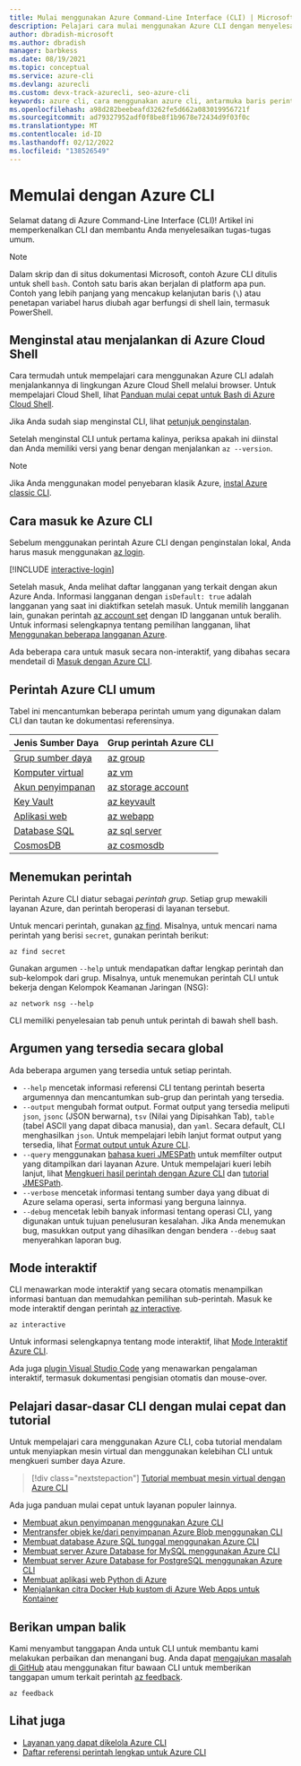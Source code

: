 ```yaml
---
title: Mulai menggunakan Azure Command-Line Interface (CLI) | Microsoft Docs
description: Pelajari cara mulai menggunakan Azure CLI dengan menyelesaikan perintah umum. Anda dapat mulai menggunakan Azure CLI dengan menjalankannya di lingkungan Azure Cloud Shell.
author: dbradish-microsoft
ms.author: dbradish
manager: barbkess
ms.date: 08/19/2021
ms.topic: conceptual
ms.service: azure-cli
ms.devlang: azurecli
ms.custom: devx-track-azurecli, seo-azure-cli
keywords: azure cli, cara menggunakan azure cli, antarmuka baris perintah azure, cara membuka azure cli, perintah azure cli
ms.openlocfilehash: a98d282beebeafd3262fe5d662a083019956721f
ms.sourcegitcommit: ad79327952adf0f8be8f1b9678e72434d9f03f0c
ms.translationtype: MT
ms.contentlocale: id-ID
ms.lasthandoff: 02/12/2022
ms.locfileid: "138526549"
---
```

# <a name="get-started-with-azure-cli"></a>Memulai dengan Azure CLI

Selamat datang di Azure Command-Line Interface (CLI)!  Artikel ini memperkenalkan CLI dan membantu Anda menyelesaikan tugas-tugas umum.

> [!NOTE]
>
> Dalam skrip dan di situs dokumentasi Microsoft, contoh Azure CLI ditulis untuk shell `bash`. Contoh satu baris akan berjalan di platform apa pun. Contoh yang lebih panjang yang mencakup kelanjutan baris (`\`) atau penetapan variabel harus diubah agar berfungsi di shell lain, termasuk PowerShell.

## <a name="install-or-run-in-azure-cloud-shell"></a>Menginstal atau menjalankan di Azure Cloud Shell

Cara termudah untuk mempelajari cara menggunakan Azure CLI adalah menjalankannya di lingkungan Azure Cloud Shell melalui browser. Untuk mempelajari Cloud Shell, lihat [Panduan mulai cepat untuk Bash di Azure Cloud Shell](/azure/cloud-shell/quickstart).

Jika Anda sudah siap menginstal CLI, lihat [petunjuk penginstalan](install-azure-cli.md).

Setelah menginstal CLI untuk pertama kalinya, periksa apakah ini diinstal dan Anda memiliki versi yang benar dengan menjalankan `az --version`.

> [!NOTE]
> Jika Anda menggunakan model penyebaran klasik Azure, [instal Azure classic CLI](install-classic-cli.md).

## <a name="how-to-sign-into-the-azure-cli"></a>Cara masuk ke Azure CLI

Sebelum menggunakan perintah Azure CLI dengan penginstalan lokal, Anda harus masuk menggunakan [az login](/cli/azure/reference-index#az-login).

[!INCLUDE [interactive-login](includes/interactive-login.md)]

Setelah masuk, Anda melihat daftar langganan yang terkait dengan akun Azure Anda. Informasi langganan dengan `isDefault: true` adalah langganan yang saat ini diaktifkan setelah masuk. Untuk memilih langganan lain, gunakan perintah [az account set](/cli/azure/account#az-account-set) dengan ID langganan untuk beralih. Untuk informasi selengkapnya tentang pemilihan langganan, lihat [Menggunakan beberapa langganan Azure](manage-azure-subscriptions-azure-cli.md).

Ada beberapa cara untuk masuk secara non-interaktif, yang dibahas secara mendetail di [Masuk dengan Azure CLI](authenticate-azure-cli.md).

## <a name="common-azure-cli-commands"></a>Perintah Azure CLI umum

Tabel ini mencantumkan beberapa perintah umum yang digunakan dalam CLI dan tautan ke dokumentasi referensinya.

| Jenis Sumber Daya | Grup perintah Azure CLI |
|---------------|-------------------------|
| [Grup sumber daya](/azure/azure-resource-manager/resource-group-overview) | [az group](/cli/azure/group) |
| [Komputer virtual](/azure/virtual-machines) | [az vm](/cli/azure/vm) |
| [Akun penyimpanan](/azure/storage/common/storage-introduction) | [az storage account](/cli/azure/storage/account) |
| [Key Vault](/azure/key-vault/key-vault-whatis) | [az keyvault](/cli/azure/keyvault) |
| [Aplikasi web](/azure/app-service) | [az webapp](/cli/azure/webapp) |
| [Database SQL](/azure/sql-database) | [az sql server](/cli/azure/sql/server) |
| [CosmosDB](/azure/cosmos-db) | [az cosmosdb](/cli/azure/cosmosdb) |

## <a name="finding-commands"></a>Menemukan perintah

Perintah Azure CLI diatur sebagai _perintah_ _grup_. Setiap grup mewakili layanan Azure, dan perintah beroperasi di layanan tersebut.

Untuk mencari perintah, gunakan [az find](/cli/azure/reference-index#az-find). Misalnya, untuk mencari nama perintah yang berisi `secret`, gunakan perintah berikut:

```azurecli-interactive
az find secret
```

Gunakan argumen `--help` untuk mendapatkan daftar lengkap perintah dan sub-kelompok dari grup. Misalnya, untuk menemukan perintah CLI untuk bekerja dengan Kelompok Keamanan Jaringan (NSG):

```azurecli-interactive
az network nsg --help
```

CLI memiliki penyelesaian tab penuh untuk perintah di bawah shell bash.

## <a name="globally-available-arguments"></a>Argumen yang tersedia secara global

Ada beberapa argumen yang tersedia untuk setiap perintah.

* `--help` mencetak informasi referensi CLI tentang perintah beserta argumennya dan mencantumkan sub-grup dan perintah yang tersedia.
* `--output` mengubah format output. Format output yang tersedia meliputi `json`, `jsonc` (JSON berwarna), `tsv` (Nilai yang Dipisahkan Tab), `table` (tabel ASCII yang dapat dibaca manusia), dan `yaml`. Secara default, CLI menghasilkan `json`. Untuk mempelajari lebih lanjut format output yang tersedia, lihat [Format output untuk Azure CLI](format-output-azure-cli.md).
* `--query` menggunakan [bahasa kueri JMESPath](http://jmespath.org/) untuk memfilter output yang ditampilkan dari layanan Azure. Untuk mempelajari kueri lebih lanjut, lihat [Mengkueri hasil perintah dengan Azure CLI](query-azure-cli.md) dan [tutorial JMESPath](http://jmespath.org/tutorial.html).
* `--verbose` mencetak informasi tentang sumber daya yang dibuat di Azure selama operasi, serta informasi yang berguna lainnya.
* `--debug` mencetak lebih banyak informasi tentang operasi CLI, yang digunakan untuk tujuan penelusuran kesalahan. Jika Anda menemukan bug, masukkan output yang dihasilkan dengan bendera `--debug` saat menyerahkan laporan bug.

## <a name="interactive-mode"></a>Mode interaktif

CLI menawarkan mode interaktif yang secara otomatis menampilkan informasi bantuan dan memudahkan pemilihan sub-perintah. Masuk ke mode interaktif dengan perintah [az interactive](/cli/azure/reference-index#az-interactive).

```azurecli-interactive
az interactive
```

Untuk informasi selengkapnya tentang mode interaktif, lihat [Mode Interaktif Azure CLI](interactive-azure-cli.md).

Ada juga [plugin Visual Studio Code](https://marketplace.visualstudio.com/items?itemName=ms-vscode.azurecli) yang menawarkan pengalaman interaktif, termasuk dokumentasi pengisian otomatis dan mouse-over.

## <a name="learn-cli-basics-with-quickstarts-and-tutorials"></a>Pelajari dasar-dasar CLI dengan mulai cepat dan tutorial

Untuk mempelajari cara menggunakan Azure CLI, coba tutorial mendalam untuk menyiapkan mesin virtual dan menggunakan kelebihan CLI untuk mengkueri sumber daya Azure.

> [!div class="nextstepaction"]
> [Tutorial membuat mesin virtual dengan Azure CLI](azure-cli-vm-tutorial.yml)

Ada juga panduan mulai cepat untuk layanan populer lainnya.

* [Membuat akun penyimpanan menggunakan Azure CLI](/azure/storage/common/storage-quickstart-create-storage-account-cli)
* [Mentransfer objek ke/dari penyimpanan Azure Blob menggunakan CLI](/azure/storage/blobs/storage-quickstart-blobs-cli)
* [Membuat database Azure SQL tunggal menggunakan Azure CLI](/azure/sql-database/sql-database-get-started-cli)
* [Membuat server Azure Database for MySQL menggunakan Azure CLI](/azure/mysql/quickstart-create-mysql-server-database-using-azure-cli)
* [Membuat server Azure Database for PostgreSQL menggunakan Azure CLI](/azure/postgresql/quickstart-create-server-database-azure-cli)
* [Membuat aplikasi web Python di Azure](/azure/app-service/app-service-web-get-started-python)
* [Menjalankan citra Docker Hub kustom di Azure Web Apps untuk Kontainer](/azure/app-service/containers/quickstart-custom-docker-image)

## <a name="give-feedback"></a>Berikan umpan balik

Kami menyambut tanggapan Anda untuk CLI untuk membantu kami melakukan perbaikan dan menangani bug. Anda dapat [mengajukan masalah di GitHub](https://github.com/azure/azure-cli/issues) atau menggunakan fitur bawaan CLI untuk memberikan tanggapan umum terkait perintah [az feedback](/cli/azure/reference-index#az-feedback).

```azurecli-interactive
az feedback
```

## <a name="see-also"></a>Lihat juga

* [Layanan yang dapat dikelola Azure CLI](azure-services-the-azure-cli-can-manage.md)
* [Daftar referensi perintah lengkap untuk Azure CLI](/cli/azure/reference-index)